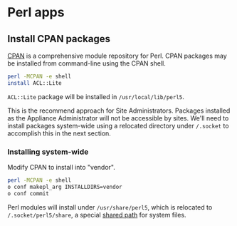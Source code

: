 # Perl apps

## Install CPAN packages

[CPAN](http://www.cpan.org/modules/index.html) is a comprehensive module repository for Perl. CPAN packages may be installed from command-line using the CPAN shell.

```bash
perl -MCPAN -e shell
install ACL::Lite
```

`ACL::Lite` package will be installed in `/usr/local/lib/perl5`. 

This is the recommend approach for Site Administrators. Packages installed as the Appliance Administrator will not be accessible by sites. We'll need to install packages system-wide using a relocated directory under `/.socket` to accomplish this in the next section.

### Installing system-wide

Modify CPAN to install into "vendor".

```bash
perl -MCPAN -e shell
o conf makepl_arg INSTALLDIRS=vendor
o conf commit
```

Perl modules will install under `/usr/share/perl5`, which is relocated to `/.socket/perl5/share`, a special [shared path](Filesystem.md) for system files.

